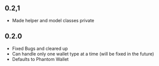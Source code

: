 ## 0.2,1

* Made helper and model classes private

## 0.2.0

* Fixed Bugs and cleared up
* Can handle only one wallet type at a time (will be fixed in the future)
* Defaults to Phantom Wallet
